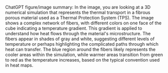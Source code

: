 ChatGPT figure/image summary: In the image, you are looking at a 3D numerical simulation that represents the thermal transport in a fibrous porous material used as a Thermal Protection System (TPS). The image shows a complex network of fibers, with different colors on one face of the cube indicating a temperature gradient. This gradient is applied to understand how heat flows through the material's microstructure. The fibers appear in shades of gray and white, suggesting different levels of temperature or perhaps highlighting the complicated paths through which heat can transfer. The blue region around the fibers likely represents the cooler areas within the simulation, while warmer areas transition from green to red as the temperature increases, based on the typical convention used in heat maps.